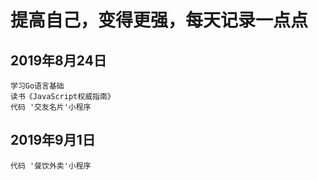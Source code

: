 # 提高自己，变得更强，每天记录一点点
## 2019年8月24日
    学习Go语言基础
    读书《JavaScript权威指南》
    代码 '交友名片'小程序
## 2019年9月1日
    代码 '餐饮外卖'小程序
